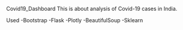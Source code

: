 Covid19_Dashboard
This is about analysis of Covid-19 cases in India.

Used
-Bootstrap
-Flask
-Plotly
-BeautifulSoup
-Sklearn
